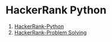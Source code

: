 # HackerRank Python
1.  [HackerRank-Python](Python/)
2.  [HackerRank-Problem Solving](Algorithms-ProblemSolving/)
